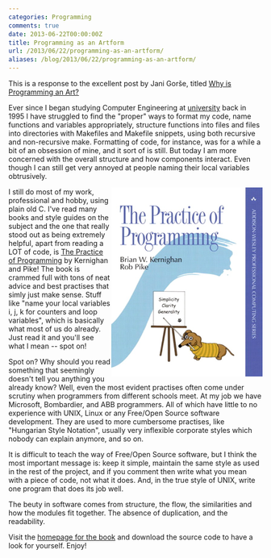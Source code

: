 ```yaml
---
categories: Programming
comments: true
date: 2013-06-22T00:00:00Z
title: Programming as an Artform
url: /2013/06/22/programming-as-an-artform/
aliases: /blog/2013/06/22/programming-as-an-artform/
---
```


This is a response to the excellent post by Jani Gorše, titled
[Why is Programming an Art?][1]

Ever since I began studying Computer Engineering at [university][2] back
in 1995 I have struggled to find the "proper" ways to format my code,
name functions and variables appropriately, structure functions into
files and files into directories with Makefiles and Makefile snippets,
using both recursive and non-recursive make.  Formatting of code, for
instance, was for a while a bit of an obsession of mine, and it sort of
is still.  But today I am more concerned with the overall structure and
how components interact.  Even though I can still get very annoyed at
people naming their local variables obtrusively.

<!--more-->

[<img src="/images/Practice_of_Programming.jpeg" style="width: 300px; float: right">][3]

I still do most of my work, professional and hobby, using plain old C.
I've read many books and style guides on the subject and the one that
really stood out as being extremely helpful, apart from reading a LOT of
code, is [The Practice of Programming][3] by Kernighan and Pike!  The
book is crammed full with tons of neat advice and best practises that
simly just make sense.  Stuff like "name your local variables i, j, k
for counters and loop variables", which is basically what most of us do
already.  Just read it and you'll see what I mean -- spot on!

Spot on?  Why should you read something that seemingly doesn't tell you
anything you already know?  Well, even the most evident practises often
come under scrutiny when programmers from different schools meet.  At my
job we have Microsoft, Bombardier, and ABB programmers.  All of which
have little to no experience with UNIX, Linux or any Free/Open Source
software development.  They are used to more cumbersome practises, like
"Hungarian Style Notation", usually very inflexible corporate styles
which nobody can explain anymore, and so on.

It is difficult to teach the way of Free/Open Source software, but I
think the most important message is: keep it simple, maintain the same
style as used in the rest of the project, and if you comment then write
what you mean with a piece of code, not what it does.  And, in the true
style of UNIX, write one program that does its job well.

The beuty in software comes from structure, the flow, the similarities
and how the modules fit together.  The absence of duplication, and the
readability.

Visit the [homepage for the book][4] and download the source code to
have a look for yourself.  Enjoy!

[1]: https://blooki.st/BlookElement/ShowTextPhoto?blookElementId=1962
[2]: http://www.mdh.se
[3]: http://www.amazon.com/Practice-Programming-Addison-Wesley-Professional-Computing/dp/020161586X
[4]: http://www.informit.com/store/practice-of-programming-9780201615869

